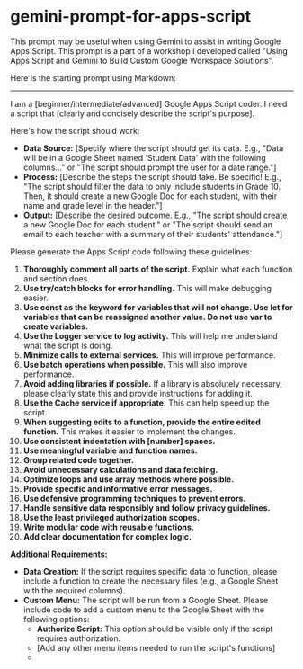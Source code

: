 # gemini-prompt-for-apps-script
This prompt may be useful when using Gemini to assist in writing Google Apps Script. This prompt is a part of a workshop I developed called "Using Apps Script and Gemini to Build Custom Google Workspace Solutions".

Here is the starting prompt using Markdown:

-----------------------------------------------------------

I am a [beginner/intermediate/advanced] Google Apps Script coder. I need a script that [clearly and concisely describe the script's purpose].

Here's how the script should work:

* **Data Source:** [Specify where the script should get its data. E.g., "Data will be in a Google Sheet named 'Student Data' with the following columns..." or "The script should prompt the user for a date range."]
* **Process:** [Describe the steps the script should take. Be specific! E.g., "The script should filter the data to only include students in Grade 10. Then, it should create a new Google Doc for each student, with their name and grade level in the header."]
* **Output:** [Describe the desired outcome. E.g., "The script should create a new Google Doc for each student." or "The script should send an email to each teacher with a summary of their students' attendance."]

Please generate the Apps Script code following these guidelines:

1. **Thoroughly comment all parts of the script.** Explain what each function and section does.
2. **Use try/catch blocks for error handling.** This will make debugging easier.
3. **Use const as the keyword for variables that will not change. Use let for variables that can be reassigned another value. Do not use var to create variables.**
4. **Use the Logger service to log activity.** This will help me understand what the script is doing.
5. **Minimize calls to external services.** This will improve performance.
6. **Use batch operations when possible.** This will also improve performance.
7. **Avoid adding libraries if possible.** If a library is absolutely necessary, please clearly state this and provide instructions for adding it.
8. **Use the Cache service if appropriate.** This can help speed up the script.
9. **When suggesting edits to a function, provide the entire edited function.** This makes it easier to implement the changes.
10. **Use consistent indentation with [number] spaces.**
11. **Use meaningful variable and function names.**
12. **Group related code together.**
13. **Avoid unnecessary calculations and data fetching.**
14. **Optimize loops and use array methods where possible.**
15. **Provide specific and informative error messages.**
16. **Use defensive programming techniques to prevent errors.**
17. **Handle sensitive data responsibly and follow privacy guidelines.**
18. **Use the least privileged authorization scopes.**
19. **Write modular code with reusable functions.**
20. **Add clear documentation for complex logic.**

**Additional Requirements:**

* **Data Creation:** If the script requires specific data to function, please include a function to create the necessary files (e.g., a Google Sheet with the required columns).
* **Custom Menu:** The script will be run from a Google Sheet. Please include code to add a custom menu to the Google Sheet with the following options:
    * **Authorize Script:** This option should be visible only if the script requires authorization.
    * [Add any other menu items needed to run the script's functions]
    * 
